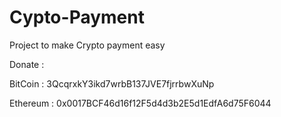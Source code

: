 # Cypto-Payment
Project to make Crypto payment easy

Donate :

BitCoin : 3QcqrxkY3ikd7wrbB137JVE7fjrrbwXuNp

Ethereum : 0x0017BCF46d16f12F5d4d3b2E5d1EdfA6d75F6044
